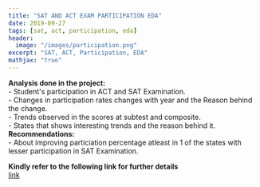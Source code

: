 ```yaml
---
title: "SAT AND ACT EXAM PARTICIPATION EDA"
date: 2019-09-27
tags: [sat, act, participation, eda]
header:
  image: "/images/participation.png"
excerpt: "SAT, ACT, Participation, EDA"
mathjax: "true"
---
```


**Analysis done in the project:** </br>
     - Student's participation in ACT and SAT Examination.</br> 
     - Changes in participation rates changes with year and the Reason behind the change.</br>
     - Trends observed in the scores at subtest and composite.</br>
     - States that shows interesting trends and the reason behind it.</br>
**Recommendations:**  
     - About improving particiation percentage atleast in 1 of the states with lesser participation in SAT Examination.</br>

**Kindly refer to the following link for further details**</br>
[link](https://github.com/AbiramiKannappan/SAT_AND_ACT_EXAM_PARTICIPATION_AND_RELATED_ANALYSIS)

